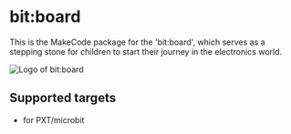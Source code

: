 # bit:board

This is the MakeCode package for the 'bit:board', which serves as a stepping stone for children to start their journey in the electronics world. 

![Logo of bit:board](https://raw.githubusercontent.com/t-tht/pxt-bitboard/master/logo5.png)

## Supported targets

* for PXT/microbit


